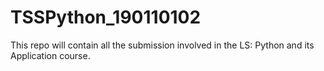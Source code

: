 # TSSPython_190110102
This repo will contain all the submission involved in the LS: Python and its Application course.
